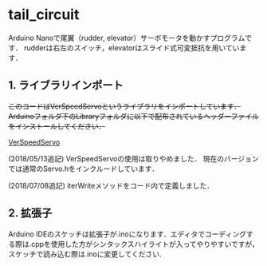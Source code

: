# tail_circuit
Arduino Nanoで尾翼（rudder, elevator）サーボモータを動かすプログラムです．
rudderは右左のスイッチ，elevatorはスライド式可変抵抗を用いています．

## 1. ライブラリインポート
~~このコードはVerSpeedServoというライブラリをインポートしています．~~
~~Arduinoフォルダ下のLibraryフォルダに以下で配布されているヘッダーファイルをインストールしてください．~~

[VerSpeedServo](https://github.com/netlabtoolkit/VarSpeedServo)

(2018/05/13追記)
VerSpeedServoの使用は取りやめました．
現在のバージョンでは通常のServo.hをインクルードしています．

(2018/07/08追記)
iterWriteメソッドをコード内で定義しました．

## 2. 拡張子
Arduino IDEのスケッチは拡張子が.inoになります．エディタでコーディングする際は.cppを使用した方がシンタックスハイライトが入ってやりやすいですが，スケッチで読み込む際は.inoに変更してください.
